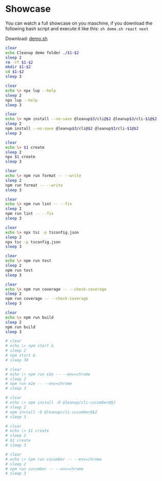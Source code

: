 # Showcase

You can watch a full showcase on you maschine, if you download the following bash script and execute it like this: `sh demo.sh react next`

Download: <a href="/1.2/assets/demo.sh" target="leanup-demo-sh">demo.sh</a>

```bash
clear
echo Cleanup demo folder ./$1-$2
sleep 2
rm -rf $1-$2
mkdir $1-$2
cd $1-$2
sleep 3

clear
echo \> npx lup --help
sleep 2
npx lup --help
sleep 3

clear
echo \> npm install --no-save @leanup$3/cli@$2 @leanup$3/cli-$1@$2
sleep 2
npm install --no-save @leanup$3/cli@$2 @leanup$3/cli-$1@$2
sleep 3

clear
echo \> $1 create
sleep 2
npx $1 create
sleep 3

clear
echo \> npm run format -- --write
sleep 2
npm run format -- --write
sleep 3

clear
echo \> npm run lint -- --fix
sleep 2
npm run lint -- --fix
sleep 3

clear
echo \> npx tsc -p tsconfig.json
sleep 2
npx tsc -p tsconfig.json
sleep 3

clear
echo \> npm run test
sleep 2
npm run test
sleep 3

clear
echo \> npm run coverage -- --check-coverage
sleep 2
npm run coverage -- --check-coverage
sleep 3

clear
echo \> npm run build
sleep 2
npm run build
sleep 3

# clear
# echo \> npm start &
# sleep 2
# npm start &
# sleep 30

# clear
# echo \> npm run e2e -- --env=chrome
# sleep 2
# npm run e2e -- --env=chrome
# sleep 3

# clear
# echo \> npm install -D @leanup/cli-cucumber@$2
# sleep 2
# npm install -D @leanup/cli-cucumber@$2
# sleep 3

# clear
# echo \> $1 create
# sleep 2
# $1 create
# sleep 3

# clear
# echo \> npm run cucumber -- --env=chrome
# sleep 2
# npm run cucumber -- --env=chrome
# sleep 3
```
